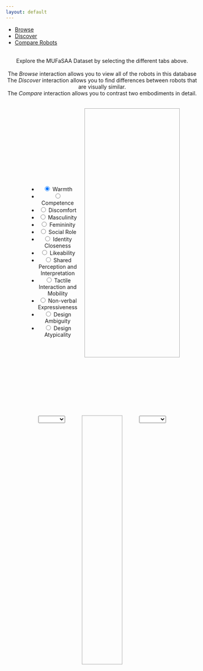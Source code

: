 ```yaml
---
layout: default
---
```


<link rel="stylesheet" href="/assets/css/bootstrap_styles.css">
<script src="/assets/js/libs/jquery.js"></script>
<script src="/assets/js/libs/bootstrap.js"></script>
<script src="/assets/js/libs/d3v6.min.js"></script>

<div class="container" style="height:100%; width:100%">

  <ul class="nav nav-tabs nav-justified">
    <li><a data-toggle="tab" href="#browse">Browse</a></li>
    <li><a data-toggle="tab" href="#discover">Discover</a></li>
    <li><a data-toggle="tab" href="#compare">Compare Robots</a></li>
    <!-- <li><a data-toggle="tab" href="#compare">Compare Features</a></li> -->
  </ul>

  <div class="tab-content" style="height:100%; width:100%">
    
  <!-- INITIAL SPLASH SCREEN CONTENT -->
  <div id="initial" class="tab-pane fade in active" style="text-align:center;">
  <br>
    Explore the MUFaSAA Dataset by selecting the different tabs above. <br><br>
    The <i>Browse</i> interaction allows you to view all of the robots in this 
    database<br>
    The <i>Discover</i> interaction allows you to find differences between robots that
    are visually similar.<br>
    The <i>Compare</i> interaction allows you to contrast two embodiments in detail.
  </div>

  <!-- BROWSE TAB CONTENT -->
  <div id="browse" class="tab-pane fade" style="padding-left:10%;padding-right:10%">
    <ul id="robot-list" style="display:flex;width:100%;flex-wrap:wrap;padding-left:50px;padding-right:50px;text-align:center;list-style:none;"></ul>
    <script src="/assets/js/viz/browse.js"></script>
  </div>

  <!-- DISCOVER TAB CONTENT -->
  <div id="discover" class="tab-pane fade" style="padding-left:10%;padding-right:10%;">
  <div style="display:flex;flex-direction:column;flex-grow:1;text-align:center;">
    <div style="display:grid;grid-template-columns: 1fr 9fr; grid-gap:10px; align-content: space-evenly; padding-top:1%;">
      <div>
        <div style="display:flex;flex-direction:column;justify-content:space-around;height:100%;flex-wrap:wrap;padding-left:10px;padding-right:10px;text-align:center;list-style:none;">
        <ul class="gui-options">
          <li>
              <input type="radio" id="WARMTH" name="construct" checked="checked"/>
              <label for="WARMTH">Warmth</label>
          </li>
          <li>
              <input type="radio" id="COMPETENCE" name="construct" />
              <label for="COMPETENCE">Competence</label>
          </li>
          <li>
              <input type="radio" id="DISCOMFORT" name="construct" />
              <label for="DISCOMFORT">Discomfort</label>
          </li>
          <li>
              <input type="radio" id="MASCULINE" name="construct" />
              <label for="MASCULINE">Masculinity</label>
          </li>
          <li>
              <input type="radio" id="FEMININE" name="construct" />
              <label for="FEMININE">Femininity</label>
          </li>
          <li>
              <input type="radio" id="ROLE" name="construct" />
              <label for="ROLE">Social Role</label>
          </li>
          <li>
              <input type="radio" id="IDENTIFY" name="construct" />
              <label for="IDENTIFY">Identity Closeness</label>
          </li>
          <li>
              <input type="radio" id="LIKEABILITY" name="construct" />
              <label for="LIKEABILITY">Likeability</label>
          </li>
          <li>
              <input type="radio" id="PERCEPTION" name="construct" />
              <label for="PERCEPTION">Shared Perception and Interpretation</label>
          </li>
          <li>
              <input type="radio" id="TACTILE_MOBILITY" name="construct" />
              <label for="TACTILE_MOBILITY">Tactile Interaction and Mobility</label>
          </li>
          <li>
              <input type="radio" id="NONVERBAL" name="construct" />
              <label for="NONVERBAL">Non-verbal Expressiveness</label>
          </li>
          <li>
              <input type="radio" id="AMBIGUITY" name="construct" />
              <label for="AMBIGUITY">Design Ambiguity</label>
          </li>
          <li>
              <input type="radio" id="ATYPICALITY" name="construct" />
              <label for="ATYPICALITY">Design Atypicality</label>
          </li>
          </ul>
        </div>
      </div>
      <div id='discover-viz-container'>
        <svg id="discover-viz" style="width:100%;min-height:650px;outline:1px solid #aaaaaa;display:block;margin:auto;"></svg>
        <svg id="discover-viz-legend" style="width:100%;height:6%;display:block;margin:auto;"></svg>
      </div>
    </div>
    <script src="/assets/js/tsne.js"></script>
    <script src="/assets/js/viz/discover.js"></script>
    </div>
  </div>

  <!-- COMPARE TAB CONTENT -->
  <div id="compare" class="tab-pane fade" style="padding-left:10%;padding-right:10%">
    <div style="display:grid;grid-template-columns: 4fr 3fr 4fr; grid-gap:10px; align-content: space-evenly; padding-top:1%;">
  
  <div style="text-align:center;">
  <select name="left-robot" id="left-robot" style="width:50%;">
  </select>
  </div>

  <div style="text-align:center;">
  <svg id="compare-viz" style="width:100%;min-height:650px;outline:1px solid #aaaaaa;display:block;margin:auto;"></svg>
  </div>

  <div style="text-align:center;">
  <select name="right-robot" id="right-robot" style="width:50%;">
  </select>
  </div>

  </div>
  <script src="/assets/js/viz/compare.js"></script>

  </div>
</div>
